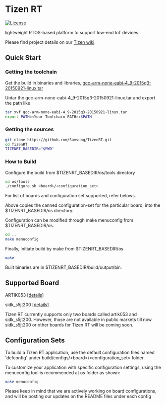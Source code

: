 # Tizen RT

[![License](https://img.shields.io/badge/licence-Apache%202.0-brightgreen.svg?style=flat)](LICENSE)

lightweight RTOS-based platform to support low-end IoT devices.

Please find project details on our [Tizen wiki](https://wiki.tizen.org/wiki/Tizen_RT).

## Quick Start
### Getting the toolchain

Get the build in binaries and libraries, [gcc-arm-none-eabi-4_9-2015q3-20150921-linux.tar](https://launchpad.net/gcc-arm-embedded/4.9/4.9-2015-q3-update)

Untar the gcc-arm-none-eabi-4_9-2015q3-20150921-linux.tar and export the path like

```bash
tar xvf gcc-arm-none-eabi-4_9-2015q3-20150921-linux.tar
export PATH=<Your Toolchain PATH>:$PATH
```

### Getting the sources

```bash
git clone https://github.com/Samsung/TizenRT.git
cd TizenRT
TIZENRT_BASEDIR="$PWD"
```

### How to Build

Configure the build from $TIZENRT_BASEDIR/os/tools directory
```bash
cd os/tools
./configure.sh <board>/<configuration_set>
```
For list of boards and configuration set supported, refer belows.

Above copies the canned configuration-set for the particular board, into the $TIZENRT_BASEDIR/os directory.

Configuration can be modified through make menuconfig from $TIZENRT_BASEDIR/os.
```bash
cd ..
make menuconfig
```

Finally, initiate build by make from $TIZENRT_BASEDIR/os
```bash
make
```

Built binaries are in $TIZENRT_BASEDIR/build/output/bin.

## Supported Board

ARTIK053 [[details]](build/configs/artik053/README.md)

sidk_s5jt200 [[details]](build/configs/sidk_s5jt200/README.md)

Tizen RT currently supports only two boards called artik053 and sidk_s5jt200.
However, those are not available in public markets till now.
sidk_s5jt200 or other boards for Tizen RT will be coming soon.

## Configuration Sets

To build a Tizen RT application, use the default configuration files named 'defconfig' under build/configs/\<board\>/\<configuration_set\> folder.

To customize your application with specific configuration settings, using the menuconfig tool is recommended  at os folder as shown:
```bash
make menuconfig
```
Please keep in mind that we are actively working on board configurations, and will be posting our updates on the README files under each config


